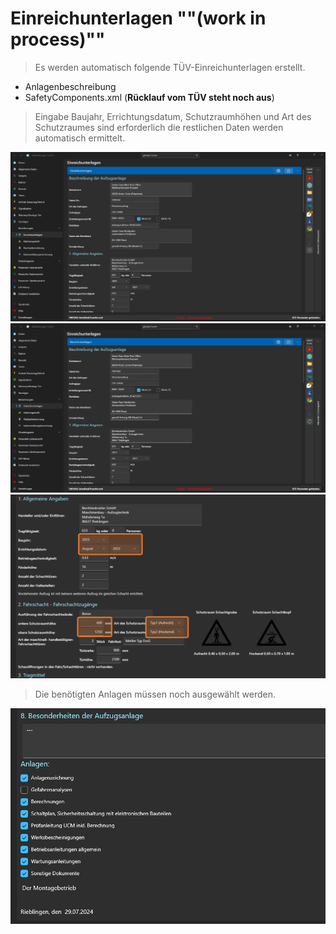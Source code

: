 # Einreichunterlagen ""(work in process)""

>Es werden automatisch folgende TÜV-Einreichunterlagen erstellt.

- Anlagenbeschreibung
- SafetyComponents.xml (**Rücklauf vom TÜV steht noch aus**)

>Eingabe Baujahr, Errichtungsdatum, Schutzraumhöhen und Art des Schutzraumes sind erforderlich die restlichen Daten werden automatisch ermittelt.

![image](/LiftDataManager/Docs/HelpImages/image67.png)  
![image](/LiftDataManager/Docs/HelpImages/image68.png)  
![image](/LiftDataManager/Docs/HelpImages/image69.png)  

>Die benötigten Anlagen müssen noch ausgewählt werden.  

![image](/LiftDataManager/Docs/HelpImages/image70.png)  

[//]: # (Tags: Einreichunterlagen | Anlagenbeschreibung | SafetyComponents | Schutzräume | Sicherheitskomponeten)  
